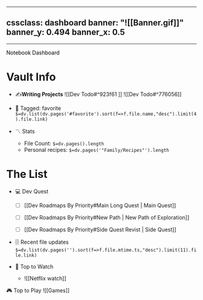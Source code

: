 
---
cssclass: dashboard
banner: "![[Banner.gif]]"
banner_y: 0.494
banner_x: 0.5
---



---
<div class="title" style="color:Black">Notebook Dashboard</div>


# Vault Info

 - ✍️**Writing Projects**
	 ![[Dev Todo#^923f61 ]]
	 ![[Dev Todo#^776056]]





- 🔖 Tagged:  favorite 
 `$=dv.list(dv.pages('#favorite').sort(f=>f.file.name,"desc").limit(4).file.link)`
- 〽️ Stats
	-  File Count: `$=dv.pages().length`
	-  Personal recipes: `$=dv.pages('"Family/Recipes"').length`


# The List
- 💻 Dev Quest
	- [ ] [[Dev Roadmaps By Priority#Main Long Quest | Main Quest]]
	- [ ] [[Dev Roadmaps By Priority#New Path | New Path of Exploration]]
	- [ ] [[Dev Roadmaps By Priority#Side Quest Revist |  Side Quest]]




- 🗄️ Recent file updates
 `$=dv.list(dv.pages('').sort(f=>f.file.mtime.ts,"desc").limit(11).file.link)`

- 🎥 Top to Watch
	- ![[Netflix watch]]

🎮 Top to Play
	![[Games]]


